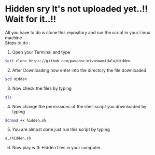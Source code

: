 # Hidden sry It's not uploaded yet..!! Wait for it..!!

All you have to do is clone this repository and run the script in your Linux machine  
Steps to do :
1) Open your Terminal and type 
```bash
$git clone https://github.com/pavansrinivasmamidala/Hidden   
```
2) After Downloading now enter into the directory the file downloaded 
```bash
$cd Hidden    
```
3) Now check the files by typing 
```bash
$ls
```  
4) Now change the permissions of the shell script you downloaded by typing 
```bash
$chmod +x hidden.sh   
```
5) You are almost done just run this script by typing 
```bash
$./hidden.sh
```
6) Now play with Hidden files in your computer. 
